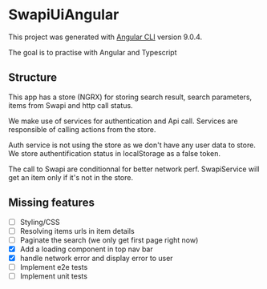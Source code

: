 # SwapiUiAngular

This project was generated with [Angular CLI](https://github.com/angular/angular-cli) version 9.0.4.

The goal is to practise with Angular and Typescript

## Structure

This app has a store (NGRX) for storing search result, search parameters, items from Swapi and http call status.

We make use of services for authentication and Api call. Services are responsible of calling actions from the store.

Auth service is not using the store as we don't have any user data to store. We store authentification status in localStorage as a false token.

The call to Swapi are conditionnal for better network perf. SwapiService will get an item only if it's not in the store.

## Missing features

- [ ] Styling/CSS
- [ ] Resolving items urls in item details 
- [ ] Paginate the search (we only get first page right now)
- [x] Add a loading component in top nav bar
- [x] handle network error and display error to user
- [ ] Implement e2e tests
- [ ] Implement unit tests